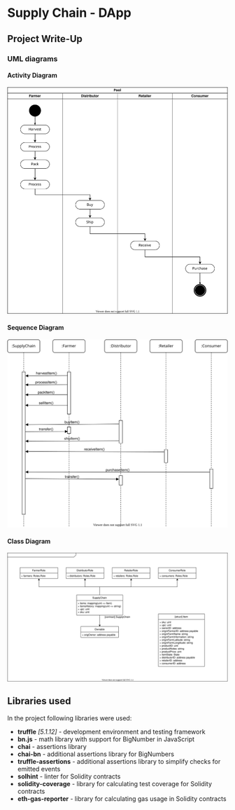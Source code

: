 # Supply Chain - DApp

## Project Write-Up

### UML diagrams

#### Activity Diagram
![Activity Diagram](docs/activity-diagram.svg)

#### Sequence Diagram
![Activity Diagram](docs/sequence-diagram.svg)

#### Class Diagram
![Activity Diagram](docs/class-diagram.svg)


## Libraries used
In the project following libraries were used:
* **truffle** _[5.1.12]_ - development environment and testing framework
* **bn.js** - math library with support for BigNumber in JavaScript
* **chai** - assertions library
* **chai-bn** - additional assertions library for BigNumbers
* **truffle-assertions** - additional assertions library to simplify checks for emitted events
* **solhint** - linter for Solidity contracts
* **solidity-coverage** - library for calculating test coverage for Solidity contracts
* **eth-gas-reporter** - library for calculating gas usage in Solidity contracts

